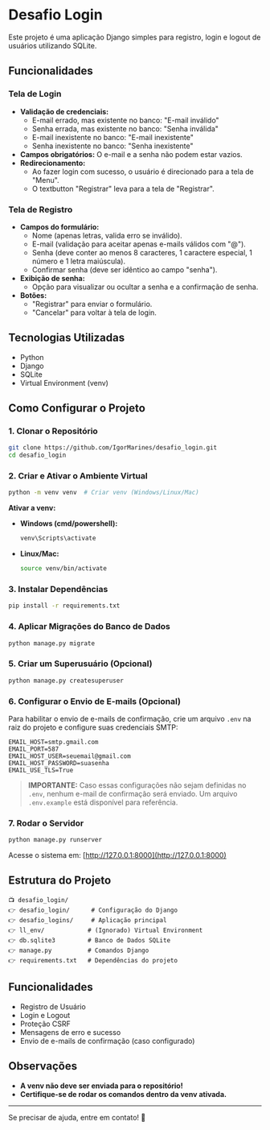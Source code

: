 # Desafio Login

Este projeto é uma aplicação Django simples para registro, login e logout de usuários utilizando SQLite.

## Funcionalidades

### Tela de Login
- **Validação de credenciais:**
  - E-mail errado, mas existente no banco: "E-mail inválido"
  - Senha errada, mas existente no banco: "Senha inválida"
  - E-mail inexistente no banco: "E-mail inexistente"
  - Senha inexistente no banco: "Senha inexistente"
- **Campos obrigatórios:** O e-mail e a senha não podem estar vazios.
- **Redirecionamento:**
  - Ao fazer login com sucesso, o usuário é direcionado para a tela de "Menu".
  - O textbutton "Registrar" leva para a tela de "Registrar".

### Tela de Registro
- **Campos do formulário:**
  - Nome (apenas letras, valida erro se inválido).
  - E-mail (validação para aceitar apenas e-mails válidos com "@").
  - Senha (deve conter ao menos 8 caracteres, 1 caractere especial, 1 número e 1 letra maiúscula).
  - Confirmar senha (deve ser idêntico ao campo "senha").
- **Exibição de senha:**
  - Opção para visualizar ou ocultar a senha e a confirmação de senha.
- **Botões:**
  - "Registrar" para enviar o formulário.
  - "Cancelar" para voltar à tela de login.

## Tecnologias Utilizadas
- Python
- Django
- SQLite
- Virtual Environment (venv)

## Como Configurar o Projeto

### 1. Clonar o Repositório
```bash
git clone https://github.com/IgorMarines/desafio_login.git
cd desafio_login
```

### 2. Criar e Ativar o Ambiente Virtual
```bash
python -m venv venv  # Criar venv (Windows/Linux/Mac)
```
**Ativar a venv:**
- **Windows (cmd/powershell):**
  ```bash
  venv\Scripts\activate
  ```
- **Linux/Mac:**
  ```bash
  source venv/bin/activate
  ```

### 3. Instalar Dependências
```bash
pip install -r requirements.txt
```

### 4. Aplicar Migrações do Banco de Dados
```bash
python manage.py migrate
```

### 5. Criar um Superusuário (Opcional)
```bash
python manage.py createsuperuser
```

### 6. Configurar o Envio de E-mails (Opcional)
Para habilitar o envio de e-mails de confirmação, crie um arquivo `.env` na raiz do projeto e configure suas credenciais SMTP:
```env
EMAIL_HOST=smtp.gmail.com
EMAIL_PORT=587
EMAIL_HOST_USER=seuemail@gmail.com
EMAIL_HOST_PASSWORD=suasenha
EMAIL_USE_TLS=True
```
> **IMPORTANTE:** Caso essas configurações não sejam definidas no `.env`, nenhum e-mail de confirmação será enviado.
> Um arquivo `.env.example` está disponível para referência.

### 7. Rodar o Servidor
```bash
python manage.py runserver
```

Acesse o sistema em: [http://127.0.0.1:8000](http://127.0.0.1:8000)

## Estrutura do Projeto
```
📺 desafio_login/
👉 desafio_login/      # Configuração do Django
👉 desafio_logins/     # Aplicação principal
👉 ll_env/            # (Ignorado) Virtual Environment
👉 db.sqlite3         # Banco de Dados SQLite
👉 manage.py          # Comandos Django
👉 requirements.txt   # Dependências do projeto
```

## Funcionalidades
- Registro de Usuário
- Login e Logout
- Proteção CSRF
- Mensagens de erro e sucesso
- Envio de e-mails de confirmação (caso configurado)

## Observações
- **A venv não deve ser enviada para o repositório!**
- **Certifique-se de rodar os comandos dentro da venv ativada.**

---
Se precisar de ajuda, entre em contato! 🚀

